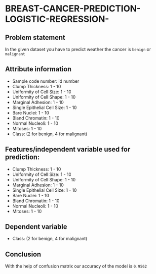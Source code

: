 # BREAST-CANCER-PREDICTION-LOGISTIC-REGRESSION-

## Problem statement
In the given dataset you have to predict weather the cancer is <code>benign</code> or <code>malignant</code> 
## Attribute information
* Sample code number: id number
* Clump Thickness: 1 - 10
* Uniformity of Cell Size: 1 - 10
* Uniformity of Cell Shape: 1 - 10
* Marginal Adhesion: 1 - 10
* Single Epithelial Cell Size: 1 - 10
* Bare Nuclei: 1 - 10
* Bland Chromatin: 1 - 10
* Normal Nucleoli: 1 - 10
* Mitoses: 1 - 10
* Class: (2 for benign, 4 for malignant)
## Features/independent variable used for prediction:
* Clump Thickness: 1 - 10
* Uniformity of Cell Size: 1 - 10
* Uniformity of Cell Shape: 1 - 10
* Marginal Adhesion: 1 - 10
* Single Epithelial Cell Size: 1 - 10
* Bare Nuclei: 1 - 10
* Bland Chromatin: 1 - 10
* Normal Nucleoli: 1 - 10
* Mitoses: 1 - 10
## Dependent variable
* Class: (2 for benign, 4 for malignant)
## Conclusion 
With the help of confusion matrix our accuracy of the model is <code>0.9562</code>
